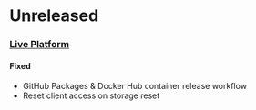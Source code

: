# Unreleased

### [Live Platform](https://github.com/sourceplusplus/live-platform)

#### Fixed
- GitHub Packages & Docker Hub container release workflow
- Reset client access on storage reset

